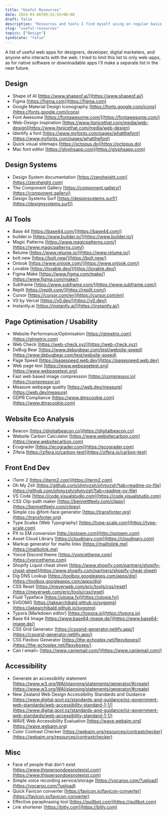 ```yaml
---
title: "Useful Resources"
date: 2024-03-06T09:52:55+00:00
draft: false
description: "Resources and tools I find myself using on regular basis or for specific situations. Maybe you'll find some useful."
slug: "useful-resources"
topics: ["Design"]
syndicate: "false"
---
```


A list of useful web apps for designers, developer, digital marketers, and anyone who interacts with the web. I tried to limit this list to only web-apps, as for native software or downloadable apps I'll make a separate list in the near future.

## Design

- Shape of AI [https://www.shapeof.ai/](https://www.shapeof.ai/)
- Figma [https://figma.com](https://figma.com)
- Google Material Design Iconography [https://fonts.google.com/icons](https://fonts.google.com/icons)
- Font Awesome [https://fontawesome.com/](https://fontawesome.com/)
- Web-Design inspiration [https://www.itsnicethat.com/media/web-design](https://www.itsnicethat.com/media/web-design)
- Identify a font [https://www.myfonts.com/pages/whatthefont](https://www.myfonts.com/pages/whatthefont)
- Quick visual sitemaps [https://octopus.do](https://octopus.do)
- Mac font editor [https://glyphsapp.com](https://glyphsapp.com)

## Design Systems

- Design System documentation [https://zeroheight.com](https://zeroheight.com)
- The Component Gallery [https://component.gallery/](https://component.gallery/)
- Design Systems Surf [https://designsystems.surf/](https://designsystems.surf/)

## AI Tools

- Base 44 [https://base44.com/](https://base44.com/)
- builder.io [https://www.builder.io/](https://www.builder.io/)
- Magic Patterns [https://www.magicpatterns.com/](https://www.magicpatterns.com/)
- Relume [https://www.relume.io/](https://www.relume.io/)
- bolt.new [https://bolt.new/](https://bolt.new/)
- Onlook [https://www.onlook.com/](https://www.onlook.com/)
- Lovable [https://lovable.dev/](https://lovable.dev/)
- Figma Make [https://www.figma.com/make/](https://www.figma.com/make/)
- Subframe [https://www.subframe.com/](https://www.subframe.com/)
- Replit [https://replit.com/](https://replit.com/)
- Cursor [https://cursor.com/en](https://cursor.com/en)
- V0 by Vercel [https://v0.dev/](https://v0.dev/)
- Instantly.ai [https://instantly.ai/](https://instantly.ai/)

## Page Optimisation / Usability

- Website Performance/Optimisation [https://gtmetrix.com](https://gtmetrix.com)
- Web Check [https://web-check.xyz](https://web-check.xyz)
- DeBug Bear [https://www.debugbear.com/test/website-speed](https://www.debugbear.com/test/website-speed)
- Page Speed [https://pagespeed.web.dev](https://pagespeed.web.dev)
- Web page test [https://www.webpagetest.org](https://www.webpagetest.org)
- Fast web based image compression [https://compressor.io](https://compressor.io)
- Measure webpage quality [https://web.dev/measure](https://web.dev/measure)
- GDPR Compliance [https://www.dmscookie.com](https://www.dmscookie.com)

## Website Eco Analysis

- Beacon [https://digitalbeacon.co](https://digitalbeacon.co)
- Website Carbon Calculator [https://www.websitecarbon.com](https://www.websitecarbon.com)
- Ecograder [https://ecograder.com](https://ecograder.com)
- Zifera [https://zifera.io/carbon-test](https://zifera.io/carbon-test)

## Front End Dev

- iTerm 2 [https://iterm2.com](https://iterm2.com)
- Oh My Zsh [https://github.com/ohmyzsh/ohmyzsh?tab=readme-ov-file](https://github.com/ohmyzsh/ohmyzsh?tab=readme-ov-file)
- VS Code [https://code.visualstudio.com](https://code.visualstudio.com)
- CSS Clip-path maker [https://bennettfeely.com/clippy](https://bennettfeely.com/clippy)
- Simple css @font-face generator [https://transfonter.org](https://transfonter.org)
- Type Scales (Web Typography) [https://type-scale.com](https://type-scale.com)
- PX to EM conversion [http://pxtoem.com](http://pxtoem.com)
- Asset Cloud Library [https://cloudinary.com](https://cloudinary.com)
- Markup generator for mailto links [https://mailtolink.me](https://mailtolink.me)
- Yoncé Discord theme [https://yoncetheme.com](https://yoncetheme.com)
- Shopify Liquid cheat sheet [https://www.shopify.com/partners/shopify-cheat-sheet](https://www.shopify.com/partners/shopify-cheat-sheet)
- Dig DNS Lookup [https://toolbox.googleapps.com/apps/dig](https://toolbox.googleapps.com/apps/dig)
- CSS Reset [https://meyerweb.com/eric/tools/css/reset](https://meyerweb.com/eric/tools/css/reset)
- Fluid Typeface [https://utopia.fyi](https://utopia.fyi)
- SVGOMG [https://jakearchibald.github.io/svgomg](https://jakearchibald.github.io/svgomg)
- Typora [Markdown editor] [https://typora.io](https://typora.io)
- Base 64 Image [https://www.base64-image.de/](https://www.base64-image.de/)
- CSS Grid Generator [https://cssgrid-generator.netlify.app/](https://cssgrid-generator.netlify.app/)
- CSS Flexbox Generator [https://the-echoplex.net/flexyboxes/](https://the-echoplex.net/flexyboxes/)
- Can I email> [https://www.caniemail.com/](https://www.caniemail.com/)

## Accessibility

- Generate an accessibility statement [https://www.w3.org/WAI/planning/statements/generator/#create](https://www.w3.org/WAI/planning/statements/generator/#create)
- New Zealand Web Design Accessibility Standards and Guidance [https://www.digital.govt.nz/standards-and-guidance/nz-government-web-standards/web-accessibility-standard-1-1/](https://www.digital.govt.nz/standards-and-guidance/nz-government-web-standards/web-accessibility-standard-1-1/)
- WAVE Web Accessibility Evaluation [https://wave.webaim.org](https://wave.webaim.org)
- Color Contrast Checker [https://webaim.org/resources/contrastchecker](https://webaim.org/resources/contrastchecker)

## Misc

- Face of people that don't exist [https://www.thispersondoesnotexist.com](https://www.thispersondoesnotexist.com)
- Simple voice recording service/storage [https://vocaroo.com/?upload](https://vocaroo.com/?upload)
- Quick Favicon converter [https://favicon.io/favicon-converter](https://favicon.io/favicon-converter)
- Effective paraphrasing tool [https://quillbot.com](https://quillbot.com)
- Link shortener [https://bitly.com](https://bitly.com)
